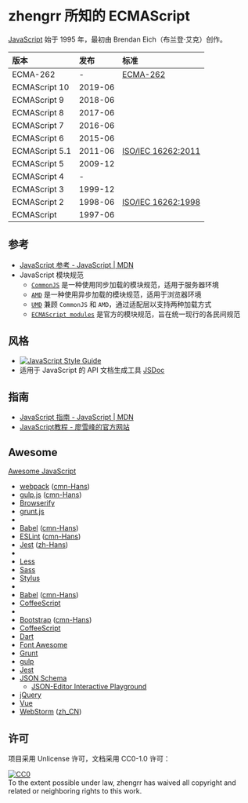 # zhengrr 所知的 ECMAScript

[JavaScript](https://developer.mozilla.org/docs/Web/JavaScript) 始于 1995 年，最初由 Brendan Eich（布兰登·艾克）创作。

| 版本           | 发布    | 标准     |
|:-------------- |:------- |:-------- |
| ECMA-262       | -       | [ECMA-262](http://ecma-international.org/publications/standards/Ecma-262.htm)
| ECMAScript 10  | 2019-06 |
| ECMAScript 9   | 2018-06 |
| ECMAScript 8   | 2017-06 |
| ECMAScript 7   | 2016-06 |
| ECMAScript 6   | 2015-06 |
| ECMAScript 5.1 | 2011-06 | [ISO/IEC 16262:2011](https://iso.org/standard/55755.html)
| ECMAScript 5   | 2009-12 |
| ECMAScript 4   | -       |
| ECMAScript 3   | 1999-12 |
| ECMAScript 2   | 1998-06 | [ISO/IEC 16262:1998](https://iso.org/standard/29696.html)
| ECMAScript     | 1997-06 |

## 参考

*   [JavaScript 参考 - JavaScript | MDN](https://developer.mozilla.org/docs/Web/JavaScript/Reference)
*   JavaScript 模块规范
    *   [`CommonJS`](http://www.commonjs.org/) 是一种使用同步加载的模块规范，适用于服务器环境
    *   [`AMD`](https://github.com/amdjs/amdjs-api) 是一种使用异步加载的模块规范，适用于浏览器环境
    *   [`UMD`](https://github.com/umdjs/umd) 兼顾 `CommonJS` 和 `AMD`，通过适配层以支持两种加载方式
    *   [`ECMAScript modules`](https://developer.mozilla.org/docs/Web/JavaScript/Guide/Modules) 是官方的模块规范，旨在统一现行的各民间规范

## 风格

*   [![JavaScript Style Guide](https://cdn.rawgit.com/standard/standard/master/badge.svg)](https://github.com/standard/standard)
*   适用于 JavaScript 的 API 文档生成工具 [JSDoc](http://jsdoc.app/)

## 指南

*   [JavaScript 指南 - JavaScript | MDN](https://developer.mozilla.org/docs/Web/JavaScript/Guide)
*   [JavaScript教程 - 廖雪峰的官方网站](https://liaoxuefeng.com/wiki/1022910821149312)

## Awesome

[Awesome JavaScript](https://github.com/sorrycc/awesome-javascript) 

*   [webpack](https://webpack.js.org/) ([cmn-Hans](https://webpackjs.com/))
*   [gulp.js](https://gulpjs.com/) ([cmn-Hans](https://gulpjs.com.cn/))
*   [Browserify](http://browserify.org/)
*   [grunt.js](https://gruntjs.com/)
*
*   [Babel](https://babeljs.io/) ([cmn-Hans](https://babeljs.cn/))
*   [ESLint](https://eslint.org/) ([cmn-Hans](https://eslint.bootcss.com/))
*   [Jest](https://jestjs.io/) ([zh-Hans](https://jestjs.io/zh-Hans/))
*
*   [Less](http://lesscss.org/)
*   [Sass](https://sass-lang.com/)
*   [Stylus](http://stylus-lang.com/)
*
*   [Babel](https://babeljs.io/) ([cmn-Hans](https://babeljs.cn/))
*   [CoffeeScript](https://coffeescript.org/)
*
*   [Bootstrap](https://getbootstrap.com/) ([cmn-Hans](http://www.bootcss.com/))
*   [CoffeeScript](https://coffeescript.org/)
*   [Dart](https://dartlang.org/)
*   [Font Awesome](https://fontawesome.com/)
*   [Grunt](https://gruntjs.com/)
*   [gulp](https://gulpjs.com/)
*   [Jest](https://jestjs.io/)
*   [JSON Schema](https://json-schema.org/)
    *   [JSON-Editor Interactive Playground](https://pmk65.github.io/jedemov2/dist/demo.html)
*   [jQuery](https://jquery.com/)
*   [Vue](https://vuejs.org/)
*   [WebStorm](https://jetbrains.com/webstorm/) ([zh_CN](https://github.com/pingfangx/jetbrains-in-chinese/tree/master/WebStorm))

## 许可

项目采用 Unlicense 许可，文档采用 CC0-1.0 许可：

<p xmlns:dct="https://purl.org/dc/terms/">
  <a rel="license"
     href="https://creativecommons.org/publicdomain/zero/1.0/">
    <img src="https://licensebuttons.net/p/zero/1.0/88x31.png" style="border-style: none;" alt="CC0" />
  </a>
  <br />
  To the extent possible under law,
  <span resource="[_:publisher]" rel="dct:publisher">
    <span property="dct:title">zhengrr</span></span>
  has waived all copyright and related or neighboring rights to this work.
</p>
